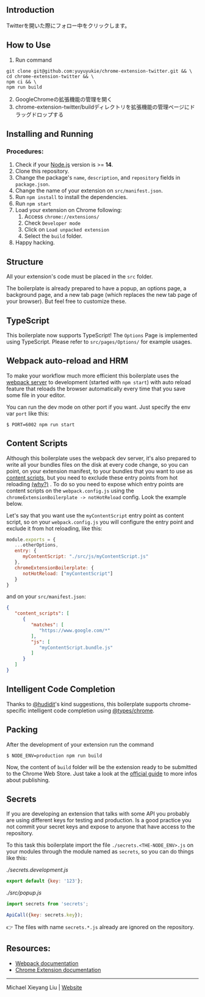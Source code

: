 ## Introduction

Twitterを開いた際にフォロー中をクリックします。

## How to Use
1. Run command
```shell
git clone git@github.com:yuyuyukie/chrome-extension-twitter.git && \
cd chrome-extension-twitter && \
npm ci && \
npm run build
```
2. GoogleChromeの拡張機能の管理を開く
3. chrome-extension-twitter/buildディレクトリを拡張機能の管理ページにドラッグドロップする

## Installing and Running

### Procedures:

1. Check if your [Node.js](https://nodejs.org/) version is >= **14**.
2. Clone this repository.
3. Change the package's `name`, `description`, and `repository` fields in `package.json`.
4. Change the name of your extension on `src/manifest.json`.
5. Run `npm install` to install the dependencies.
6. Run `npm start`
7. Load your extension on Chrome following:
   1. Access `chrome://extensions/`
   2. Check `Developer mode`
   3. Click on `Load unpacked extension`
   4. Select the `build` folder.
8. Happy hacking.

## Structure

All your extension's code must be placed in the `src` folder.

The boilerplate is already prepared to have a popup, an options page, a background page, and a new tab page (which
replaces the new tab page of your browser). But feel free to customize these.

## TypeScript

This boilerplate now supports TypeScript! The `Options` Page is implemented using TypeScript. Please refer
to `src/pages/Options/` for example usages.

## Webpack auto-reload and HRM

To make your workflow much more efficient this boilerplate uses
the [webpack server](https://webpack.github.io/docs/webpack-dev-server.html) to development (started with `npm start`)
with auto reload feature that reloads the browser automatically every time that you save some file in your editor.

You can run the dev mode on other port if you want. Just specify the env var `port` like this:

```
$ PORT=6002 npm run start
```

## Content Scripts

Although this boilerplate uses the webpack dev server, it's also prepared to write all your bundles files on the disk at
every code change, so you can point, on your extension manifest, to your bundles that you want to use
as [content scripts](https://developer.chrome.com/extensions/content_scripts), but you need to exclude these entry
points from hot
reloading [(why?)](https://github.com/samuelsimoes/chrome-extension-webpack-boilerplate/issues/4#issuecomment-261788690)
. To do so you need to expose which entry points are content scripts on the `webpack.config.js` using
the `chromeExtensionBoilerplate -> notHotReload` config. Look the example below.

Let's say that you want use the `myContentScript` entry point as content script, so on your `webpack.config.js` you will
configure the entry point and exclude it from hot reloading, like this:

```js
module.exports = {
   ...otherOptions,
   entry: {
      myContentScript: "./src/js/myContentScript.js"
   },
   chromeExtensionBoilerplate: {
      notHotReload: ["myContentScript"]
   }
}
```

and on your `src/manifest.json`:

```json
{
   "content_scripts": [
      {
         "matches": [
            "https://www.google.com/*"
         ],
         "js": [
            "myContentScript.bundle.js"
         ]
      }
   ]
}
```

## Intelligent Code Completion

Thanks to [@hudidit](https://github.com/lxieyang/chrome-extension-boilerplate-react/issues/4)'s kind suggestions, this
boilerplate supports chrome-specific intelligent code completion
using [@types/chrome](https://www.npmjs.com/package/@types/chrome).

## Packing

After the development of your extension run the command

```
$ NODE_ENV=production npm run build
```

Now, the content of `build` folder will be the extension ready to be submitted to the Chrome Web Store. Just take a look
at the [official guide](https://developer.chrome.com/webstore/publish) to more infos about publishing.

## Secrets

If you are developing an extension that talks with some API you probably are using different keys for testing and
production. Is a good practice you not commit your secret keys and expose to anyone that have access to the repository.

To this task this boilerplate import the file `./secrets.<THE-NODE_ENV>.js` on your modules through the module named
as `secrets`, so you can do things like this:

_./secrets.development.js_

```js
export default {key: '123'};
```

_./src/popup.js_

```js
import secrets from 'secrets';

ApiCall({key: secrets.key});
```

:point_right: The files with name `secrets.*.js` already are ignored on the repository.

## Resources:

- [Webpack documentation](https://webpack.js.org/concepts/)
- [Chrome Extension documentation](https://developer.chrome.com/extensions/getstarted)

---

Michael Xieyang Liu | [Website](https://lxieyang.github.io)
